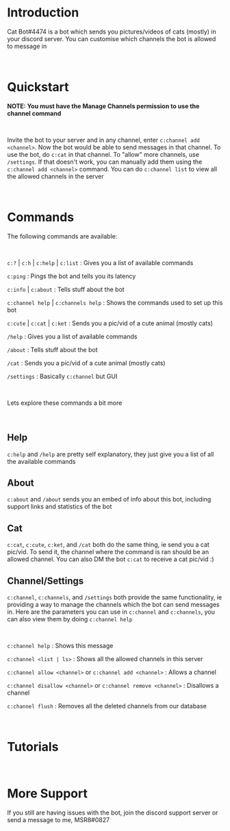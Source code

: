 # Introduction

Cat Bot#4474 is a bot which sends you pictures/videos of cats (mostly) in your discord server. You can customise which channels the bot is allowed to message in

<br>

# Quickstart

**NOTE: You must have the Manage Channels permission to use the channel command**

<br>

Invite the bot to your server and in any channel, enter `c:channel add <channel>`. Now the bot would be able to send messages in that channel. To use the bot, do `c:cat` in that channel. To "allow" more channels, use `/settings`. If that doesn't work, you can manually add them using the `c:channel add <channel>` command. You can do `c:channel list` to view all the allowed channels in the server

<br>

# Commands

The following commands are available:

<br>

`c:?` | `c:h` | `c:help` | `c:list` : Gives you a list of available commands

`c:ping` : Pings the bot and tells you its latency

`c:info` | `c:about` : Tells stuff about the bot

`c:channel help` | `c:channels help` : Shows the commands used to set up this bot

`c:cute` | `c:cat` | `c:ket` : Sends you a pic/vid of a cute animal (mostly cats)

`/help` : Gives you a list of available commands

`/about` : Tells stuff about the bot

`/cat` : Sends you a pic/vid of a cute animal (mostly cats)

`/settings` : Basically `c:channel` but GUI

<br>

Lets explore these commands a bit more

<br>

## Help

`c:help` and `/help` are pretty self explanatory, they just give you a list of all the available commands

## About

`c:about` and `/about` sends you an embed of info about this bot, including support links and statistics of the bot

## Cat

`c:cat`, `c:cute`, `c:ket`, and `/cat` both do the same thing, ie send you a cat pic/vid. To send it, the channel where the command is ran should be an allowed channel. You can also DM the bot `c:cat` to receive a cat pic/vid :)

## Channel/Settings

`c:channel`, `c:channels`, and `/settings` both provide the same functionality, ie providing a way to manage the channels which the bot can send messages in. Here are the parameters you can use in `c:channel` and `c:channels`, you can also view them by doing `c:channel help`

<br>

`c:channel help` : Shows this message

`c:channel <list | ls>` : Shows all the allowed channels in this server

`c:channel allow <channel>` or `c:channel add <channel>` : Allows a channel

`c:channel disallow <channel>` or `c:channel remove <channel>` : Disallows a channel

`c:channel flush` : Removes all the deleted channels from our database

<br>

# Tutorials

<br>

# More Support

If you still are having issues with the bot, join the discord support server or send a message to me, MSR8#0827



